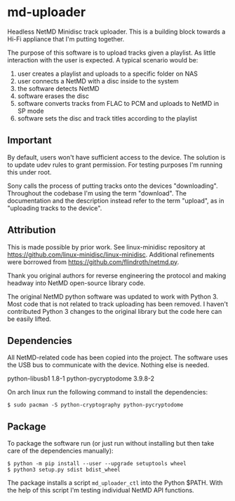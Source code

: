 # md-uploader

Headless NetMD Minidisc track uploader. This is a building block towards a Hi-Fi
appliance that I'm putting together.

The purpose of this software is to upload tracks given a playlist. As little interaction
with the user is expected. A typical scenario would be:

 1. user creates a playlist and uploads to a specific folder on NAS
 2. user connects a NetMD with a disc inside to the system
 3. the software detects NetMD
 4. software erases the disc
 5. software converts tracks from FLAC to PCM and uploads to NetMD in SP mode
 6. software sets the disc and track titles according to the playlist

## Important

By default, users won't have sufficient access to the device. The solution is to
update udev rules to grant permission. For testing purposes I'm running this under root.

Sony calls the process of putting tracks onto the devices "downloading". Throughout
the codebase I'm using the term "download". The documentation and the description
instead refer to the term "upload", as in "uploading tracks to the device".

## Attribution

This is made possible by prior work. See linux-minidisc repository at
https://github.com/linux-minidisc/linux-minidisc. Additional refinements were
borrowed from https://github.com/flindroth/netmd.py.

Thank you original authors for reverse engineering the protocol and making
headway into NetMD open-source library code.

The original NetMD python software was updated to work with Python 3. Most code
that is not related to track uploading has been removed. I haven't contributed
Python 3 changes to the original library but the code here can be easily lifted.

## Dependencies

All NetMD-related code has been copied into the project. The software uses the
USB bus to communicate with the device. Nothing else is needed.

python-libusb1 1.8-1
python-pycryptodome 3.9.8-2

On arch linux run the following command to install the dependencies:
```
$ sudo pacman -S python-cryptography python-pycryptodome
```

## Package

To package the software run (or just run without installing but then take care
of the dependencies manually):

```
$ python -m pip install --user --upgrade setuptools wheel
$ python3 setup.py sdist bdist_wheel
```

The package installs a script `md_uploader_ctl` into the Python $PATH. With
the help of this script I'm testing individual NetMD API functions.

